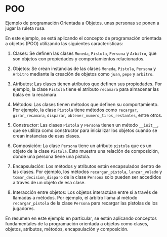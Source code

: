 # POO
Ejemplo de programación Orientada a Objetos. unas personas se ponen a jugar la ruleta rusa.


En este ejemplo, se está aplicando el concepto de programación orientada a objetos (POO) utilizando las siguientes características:

1. Clases: Se definen las clases `Moneda`, `Pistola`, `Persona` y `Arbitro`, que son objetos con propiedades y comportamientos relacionados.

2. Objetos: Se crean instancias de las clases `Moneda`, `Pistola`, `Persona` y `Arbitro` mediante la creación de objetos como `juan`, `pepe` y `arbitro`.

3. Atributos: Las clases tienen atributos que definen sus propiedades. Por ejemplo, la clase `Pistola` tiene el atributo `recamara` para almacenar las balas en la recámara.

4. Métodos: Las clases tienen métodos que definen su comportamiento. Por ejemplo, la clase `Pistola` tiene métodos como `recargar`, `girar_recamara`, `disparar`, `obtener_numero_tiros_restantes`, entre otros.

5. Constructor: Las clases `Pistola` y `Persona` tienen un método `__init__`, que se utiliza como constructor para inicializar los objetos cuando se crean instancias de esas clases.

6. Composición: La clase `Persona` tiene un atributo `pistola` que es un objeto de la clase `Pistola`. Esto muestra una relación de composición, donde una persona tiene una pistola.

7. Encapsulación: Los métodos y atributos están encapsulados dentro de las clases. Por ejemplo, los métodos `recargar_pistola`, `lanzar_volado` y `tomar_decision_disparo` de la clase `Persona` solo pueden ser accedidos a través de un objeto de esa clase.

8. Interacción entre objetos: Los objetos interactúan entre sí a través de llamadas a métodos. Por ejemplo, el árbitro llama al método `recargar_pistola` de la clase `Persona` para recargar las pistolas de los jugadores.

En resumen en este ejemplo en particular, se están aplicando conceptos fundamentales de la programación orientada a objetos como clases, objetos, atributos, métodos, encapsulación y composición.
